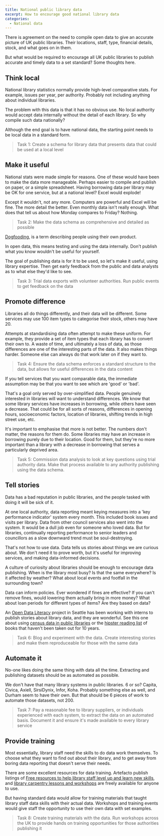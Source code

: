 ```yaml
---
title: National public library data
excerpt: How to encourage good national library data
categories:
  - National data
---
```


There is agreement on the need to compile open data to give an accurate picture of UK public libraries. Their locations, staff, type, financial details, stock, and what goes on in them.

But what would be required to encourage all UK public libraries to publish accurate and timely data to a set standard? Some thoughts here.

## Think local

National library statistics normally provide high-level comparative stats. For example, issues per year, per authority. Probably not including anything about individual libraries.

The problem with this data is that it has no obvious use. No local authority would accept data internally without the detail of each library. So why compile such data nationally?

Although the end goal is to have national data, the starting point needs to be local data in a standard form.

> Task 1: Create a schema for library data that presents data that could be used at a local level

## Make it useful

National stats were made simple for reasons. One of these would have been to make the data more manageable. Perhaps easier to compile and publish on paper, or a simple spreadsheet. Having borrowing data per library may be OK for one service, but at a national level? Excel would explode!

Except it wouldn't, not any more. Computers are powerful and Excel will be fine. The more detail the better. Even monthly data isn't really enough. What does that tell us about how Monday compares to Friday? Nothing.

> Task 2: Make the data schema as comprehensive and detailed as possible

[Dogfooding](https://en.wikipedia.org/wiki/Eating_your_own_dog_food), is a term describing people using their own product.

In open data, this means testing and using the data internally. Don't publish what you know wouldn't be useful for yourself.

The goal of publishing data is for it to be used, so let's make it useful, using library expertise. Then get early feedback from the public and data analysts as to what else they'd like to see.

> Task 3: Trial data exports with volunteer authorities. Run public events to get feedback on the data

## Promote difference

Libraries all do things differently, and their data will be different. Some services may use 100 item types to categorise their stock, others may have 20.

Attempts at standardising data often attempt to make these uniform. For example, they provide a set of item types that each library has to convert their own to. A waste of time, and ultimately a loss of data, as those differences are one of the interesting parts of the data. It also makes things harder. Someone else can always do that work later on if they want to.

> Task 4: Ensure the data schema enforces a standard structure to the data, but allows for useful differences in the data content

If you tell services that you want comparable data, the immediate assumption may be that you want to see which are 'good' or 'bad'.

That's a goal only served by over-simplified data. People genuinely interested in libraries will want to understand differences. We know that some library services have increases in borrowing, while others have seen a decrease. That could be for all sorts of reasons, differences in opening hours, socioeconomic factors, location of libraries, shifting trends in high street use, etc.

It's important to emphasise that more is not better. The numbers don't matter, the reasons for them do. Some libraries may have an increase in borrowing purely due to their location. Good for them, but they're no more important than a library with a decrease in borrowing that serves a particularly deprived area.

> Task 5: Commission data analysis to look at key questions using trial authority data. Make that process available to any authority publishing using the data schema.

## Tell stories

Data has a bad reputation in public libraries, and the people tasked with doing it will be sick of it.

At one local authority, data reporting meant keying measures into a 'key performance indicator' system every month. This included book issues and visits per library. Data from other council services also went into the system. It would be a dull job even for someone who loved data. But for libraries, continually reporting performance to senior leaders and councillors as a slow downward trend must be soul-destroying.

That's not how to use data. Data tells us stories about things we are curious about. We don't need it to prove worth, but it's useful for improving services, and making data-informed decisions.

A culture of curiosity about libraries should be enough to encourage data publishing. When is the library most busy? Is that the same everywhere? Is it affected by weather? What about local events and footfall in the surrounding town?

Data can inform policies. Ever wondered if fines are effective? If you can't remove fines, would lowering them actually bring in more money? What about loan periods for different types of items? Are they based on data?

An [Open Data Literacy](https://twitter.com/ODLiteracy) project in Seattle has been working with interns to publish stories about library data, and they are wonderful. See this one about using [census data in public libraries](https://medium.com/open-data-literacy/beyond-the-census-using-census-data-in-public-libraries-333e2643fd21) or the [hipster reading list](https://pudding.cool/2019/06/summer-reading/) of books that haven't been taken out for 10 years.

> Task 6: Blog and experiment with the data. Create interesting stories and make them reproduceable for those with the same data

## Automate it

No-one likes doing the same thing with data all the time. Extracting and publishing datasets should be as automated as possible.

We don't have that many library systems in public libraries. 6 or so? Capita, Civica, Axiell, SirsiDynix, Infor, Koha. Probably something else as well, and Durham seem to have their own. But that should be 6 pieces of work to automate those datasets, not 200.

> Task 7: Pay a reasonable fee to library suppliers, or individuals experienced with each system, to extract the data on an automated basis. Document it and ensure it's made available to every library service

## Provide training

Most essentially, library staff need the skills to do data work themselves. To choose what they want to find out about their library, and to get away from boring data reporting that doesn't serve their needs.

There are some excellent resources for data training. Artefacto publish listings of [Free resources to help library staff level up and learn new skills](https://libraryskills.io/), and [library carpentry lessons and workshops](https://librarycarpentry.org/lessons/) are freely available for anyone to use.  

But having standard data would allow for training materials that taught library staff data skills with their actual data. Workshops and training events would give staff the opportunity to use their own data with set examples.

> Task 8: Create training materials with the data. Run workshops across the UK to provide hands on training opportunities for those authorities publishing it

